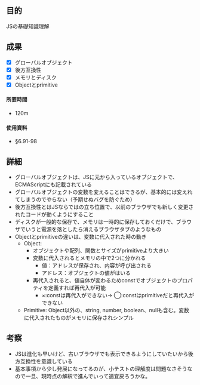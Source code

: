 ## 目的
<!-- 目的(〜を知りたい/〜を実装したい) -->
JSの基礎知識理解
## 成果
<!-- 成果(できたこと/できなかったこと) -->
- [x] グローバルオブジェクト
- [x] 後方互換性
- [x] メモリとディスク
- [x] Objectとprimitive
#### 所要時間
- 120m
#### 使用資料
<!-- 使用資料(教材/書籍/ワークシート/Youtube) -->
- §6.91-98
## 詳細
<!-- 詳細(キーワード/プロセス//具体例を挙げる/今回の課題解決を今後に繋げられる形で記録) -->
- グローバルオブジェクトは、JSに元から入っているオブジェクトで、ECMAScriptにも記載されている
- グローバルオブジェクトの変数を変えることはできるが、基本的には変えれてしまうのでやらない（予期せぬバグを防ぐため）
- 後方互換性とはJSならではの立ち位置で、以前のブラウザでも新しく変更されたコードが動くようにすること
- ディスクが一般的な保存で、メモリは一時的に保存しておくだけで、ブラウザでいうと電源を落としたら消えるブラウザタブのようなもの
- Objectとprimitiveの違いは、変数に代入された時の動き
  - Object:
    - オブジェクトや配列、関数とサイズがprimitiveより大きい
    - 変数に代入されるとメモリの中で2つに分かれる
      - 値：アドレスが保存され、内容が呼び出される
      - アドレス：オブジェクトの値がはいる
    - 再代入されると、値自体が変わるためconstでオブジェクトのプロパティを定義すれば再代入が可能
      - ×:constは再代入ができない→ ◯:constはprimitiveだと再代入ができない
  - Primitive: Object以外の、string, number, boolean、nullも含む。変数に代入されたものがメモリに保存されシンプル

## 考察
<!-- 考察(今後の展望/) -->
- JSは進化も早いけど、古いブラウザでも表示できるようにしていたいから後方互換性を意識している
- 基本事項から少し発展になってるのが、小テストの理解度は問題なさそうなので一旦、現時点の解釈で進んでいって適宜戻ろうかな。